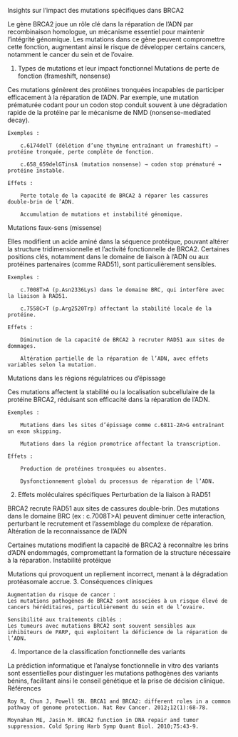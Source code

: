 Insights sur l’impact des mutations spécifiques dans BRCA2

Le gène BRCA2 joue un rôle clé dans la réparation de l’ADN par recombinaison homologue, un mécanisme essentiel pour maintenir l’intégrité génomique. Les mutations dans ce gène peuvent compromettre cette fonction, augmentant ainsi le risque de développer certains cancers, notamment le cancer du sein et de l’ovaire.
1. Types de mutations et leur impact fonctionnel
Mutations de perte de fonction (frameshift, nonsense)

Ces mutations génèrent des protéines tronquées incapables de participer efficacement à la réparation de l’ADN. Par exemple, une mutation prématurée codant pour un codon stop conduit souvent à une dégradation rapide de la protéine par le mécanisme de NMD (nonsense-mediated decay).

    Exemples :

        c.6174delT (délétion d’une thymine entraînant un frameshift) → protéine tronquée, perte complète de fonction.

        c.658_659delGTinsA (mutation nonsense) → codon stop prématuré → protéine instable.

    Effets :

        Perte totale de la capacité de BRCA2 à réparer les cassures double-brin de l’ADN.

        Accumulation de mutations et instabilité génomique.

Mutations faux-sens (missense)

Elles modifient un acide aminé dans la séquence protéique, pouvant altérer la structure tridimensionnelle et l’activité fonctionnelle de BRCA2. Certaines positions clés, notamment dans le domaine de liaison à l’ADN ou aux protéines partenaires (comme RAD51), sont particulièrement sensibles.

    Exemples :

        c.7008T>A (p.Asn2336Lys) dans le domaine BRC, qui interfère avec la liaison à RAD51.

        c.7558C>T (p.Arg2520Trp) affectant la stabilité locale de la protéine.

    Effets :

        Diminution de la capacité de BRCA2 à recruter RAD51 aux sites de dommages.

        Altération partielle de la réparation de l’ADN, avec effets variables selon la mutation.

Mutations dans les régions régulatrices ou d’épissage

Ces mutations affectent la stabilité ou la localisation subcellulaire de la protéine BRCA2, réduisant son efficacité dans la réparation de l’ADN.

    Exemples :

        Mutations dans les sites d’épissage comme c.6811-2A>G entraînant un exon skipping.

        Mutations dans la région promotrice affectant la transcription.

    Effets :

        Production de protéines tronquées ou absentes.

        Dysfonctionnement global du processus de réparation de l’ADN.

2. Effets moléculaires spécifiques
Perturbation de la liaison à RAD51

BRCA2 recrute RAD51 aux sites de cassures double-brin. Des mutations dans le domaine BRC (ex : c.7008T>A) peuvent diminuer cette interaction, perturbant le recrutement et l’assemblage du complexe de réparation.
Altération de la reconnaissance de l’ADN

Certaines mutations modifient la capacité de BRCA2 à reconnaître les brins d’ADN endommagés, compromettant la formation de la structure nécessaire à la réparation.
Instabilité protéique

Mutations qui provoquent un repliement incorrect, menant à la dégradation protéasomale accrue.
3. Conséquences cliniques

    Augmentation du risque de cancer :
    Les mutations pathogènes de BRCA2 sont associées à un risque élevé de cancers héréditaires, particulièrement du sein et de l’ovaire.

    Sensibilité aux traitements ciblés :
    Les tumeurs avec mutations BRCA2 sont souvent sensibles aux inhibiteurs de PARP, qui exploitent la déficience de la réparation de l’ADN.

4. Importance de la classification fonctionnelle des variants

La prédiction informatique et l’analyse fonctionnelle in vitro des variants sont essentielles pour distinguer les mutations pathogènes des variants bénins, facilitant ainsi le conseil génétique et la prise de décision clinique.
Références

    Roy R, Chun J, Powell SN. BRCA1 and BRCA2: different roles in a common pathway of genome protection. Nat Rev Cancer. 2012;12(1):68-78.

    Moynahan ME, Jasin M. BRCA2 function in DNA repair and tumor suppression. Cold Spring Harb Symp Quant Biol. 2010;75:43-9.